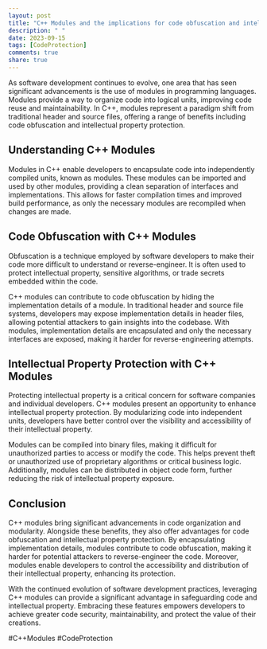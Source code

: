 ```yaml
---
layout: post
title: "C++ Modules and the implications for code obfuscation and intellectual property protection"
description: " "
date: 2023-09-15
tags: [CodeProtection]
comments: true
share: true
---
```


As software development continues to evolve, one area that has seen significant advancements is the use of modules in programming languages. Modules provide a way to organize code into logical units, improving code reuse and maintainability. In C++, modules represent a paradigm shift from traditional header and source files, offering a range of benefits including code obfuscation and intellectual property protection. 

## Understanding C++ Modules
Modules in C++ enable developers to encapsulate code into independently compiled units, known as modules. These modules can be imported and used by other modules, providing a clean separation of interfaces and implementations. This allows for faster compilation times and improved build performance, as only the necessary modules are recompiled when changes are made.

## Code Obfuscation with C++ Modules
Obfuscation is a technique employed by software developers to make their code more difficult to understand or reverse-engineer. It is often used to protect intellectual property, sensitive algorithms, or trade secrets embedded within the code. 

C++ modules can contribute to code obfuscation by hiding the implementation details of a module. In traditional header and source file systems, developers may expose implementation details in header files, allowing potential attackers to gain insights into the codebase. With modules, implementation details are encapsulated and only the necessary interfaces are exposed, making it harder for reverse-engineering attempts.

## Intellectual Property Protection with C++ Modules
Protecting intellectual property is a critical concern for software companies and individual developers. C++ modules present an opportunity to enhance intellectual property protection. By modularizing code into independent units, developers have better control over the visibility and accessibility of their intellectual property.

Modules can be compiled into binary files, making it difficult for unauthorized parties to access or modify the code. This helps prevent theft or unauthorized use of proprietary algorithms or critical business logic. Additionally, modules can be distributed in object code form, further reducing the risk of intellectual property exposure.

## Conclusion
C++ modules bring significant advancements in code organization and modularity. Alongside these benefits, they also offer advantages for code obfuscation and intellectual property protection. By encapsulating implementation details, modules contribute to code obfuscation, making it harder for potential attackers to reverse-engineer the code. Moreover, modules enable developers to control the accessibility and distribution of their intellectual property, enhancing its protection.

With the continued evolution of software development practices, leveraging C++ modules can provide a significant advantage in safeguarding code and intellectual property. Embracing these features empowers developers to achieve greater code security, maintainability, and protect the value of their creations. 

#C++Modules #CodeProtection